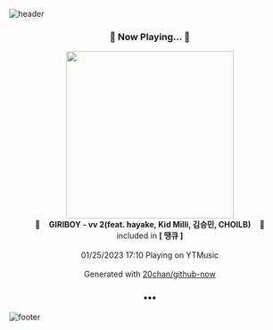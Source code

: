 ![header](https://capsule-render.vercel.app/api?type=wave&height=170&section=header&text=Hi.%20I'm%20SHIFT&fontColor=090707&fontAlignX=45&fontAlignY=65&fontSize=100)

<h3 align="center">🎵 Now Playing... 🎵</h3>
<p align="center">
  <a href="https://music.youtube.com/watch?v=eqACDUN3Pfc">
    <img width="300" src="https://lh3.googleusercontent.com/qYpCSxPmXS6LiyhUJw7LUdVi3qjIVueA3fZuXV90tEdhd1a7bT6-j4chowUPD_xEsz1FztOUdXSKeVfgjQ">
  </a>
  <br>
  🎵&nbsp&nbsp&nbsp <b>GIRIBOY - vv 2(feat. hayake, Kid Milli, 김승민, CHOILB)</b> &nbsp&nbsp&nbsp🎵
  <br>
  included in <b>[ 땡큐 ]</b>
  
  <br />
  <br />
  01/25/2023 17:10 Playing on YTMusic
  <br />
  <br />
  Generated with <a href="https://github.com/20chan/github-now">20chan/github-now</a>
</p>

<h3 align="center">•••</h3>

![footer](https://capsule-render.vercel.app/api?type=wave&height=150&section=footer)
